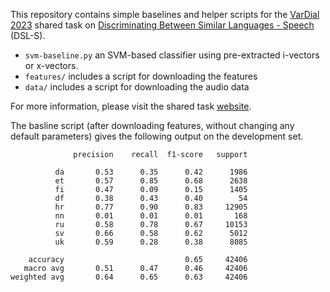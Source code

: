 This repository contains simple baselines and helper scripts for  the [VarDial 2023](https://sites.google.com/view/vardial-2023) shared task on [Discriminating Between Similar Languages - Speech](https://dsl-s.github.io/) (DSL-S).

- `svm-baseline.py` an SVM-based classifier using pre-extracted i-vectors or x-vectors.
- `features/` includes a script for downloading the features
- `data/` includes a script for downloading the audio data

For more information, please visit the shared task [website](https://dsl-s.github.io/).

The basline script (after downloading features, without changing any
default parameters) gives the following output on the development set.

```
              precision    recall  f1-score   support

          da       0.53      0.35      0.42      1986
          et       0.57      0.85      0.68      2638
          fi       0.47      0.09      0.15      1405
          df       0.38      0.43      0.40        54
          hr       0.77      0.90      0.83     12905
          nn       0.01      0.01      0.01       168
          ru       0.58      0.78      0.67     10153
          sv       0.66      0.58      0.62      5012
          uk       0.59      0.28      0.38      8085

    accuracy                           0.65     42406
   macro avg       0.51      0.47      0.46     42406
weighted avg       0.64      0.65      0.63     42406

```
